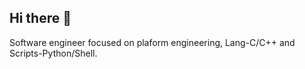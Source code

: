 ## Hi there 👋
Software engineer focused on plaform engineering, Lang-C/C++ and Scripts-Python/Shell.
